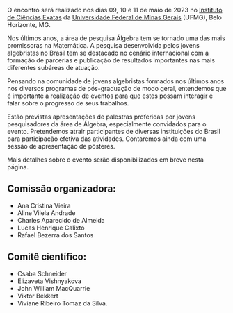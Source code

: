 
O encontro será realizado nos dias 09, 10 e 11 de maio de 2023 no [Instituto de Ciências Exatas](https://www.icex.ufmg.br) da [Universidade Federal de Minas Gerais](https://ufmg.br) (UFMG), Belo Horizonte, MG.

Nos últimos anos, a área de pesquisa Álgebra tem se tornado uma das mais promissoras na Matemática. A pesquisa desenvolvida pelos jovens algebristas no Brasil tem se destacado no cenário internacional com a formação de parcerias e publicação de resultados importantes nas mais diferentes subáreas de atuação.

Pensando na comunidade de jovens algebristas formados nos últimos anos nos diversos programas de pós-graduação de modo geral, entendemos que é importante a realização de eventos para que estes possam interagir e falar sobre o progresso de seus trabalhos. 

Estão previstas apresentações de palestras proferidas por jovens pesquisadores da área de Álgebra, especialmente convidados para o evento. Pretendemos atrair participantes de diversas instituições do Brasil para participação efetiva das atividades. Contaremos ainda com uma sessão de apresentação de pôsteres.

Mais detalhes sobre o evento serão disponibilizados em breve nesta página.


## Comissão organizadora:
- Ana Cristina Vieira
- Aline Vilela Andrade
- Charles Aparecido de Almeida
- Lucas Henrique Calixto
- Rafael Bezerra dos Santos

## Comitê científico:
- Csaba Schneider
- Elizaveta Vishnyakova
- John William MacQuarrie
- Viktor Bekkert
- Viviane Ribeiro Tomaz da Silva.
